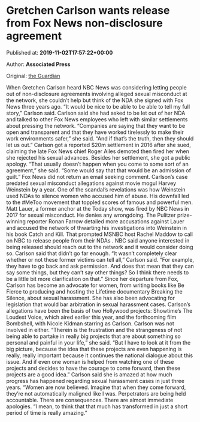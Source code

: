 
# Gretchen Carlson wants release from Fox News non-disclosure agreement

Published at: **2019-11-02T17:57:22+00:00**

Author: **Associated Press**

Original: [the Guardian](https://www.theguardian.com/media/2019/nov/02/gretchen-carlson-fox-news-non-disclosure-agreement-sexual-misconduct)

When Gretchen Carlson heard NBC News was considering letting people out of non-disclosure agreements involving alleged sexual misconduct at the network, she couldn’t help but think of the NDA she signed with Fox News three years ago.
“It would be nice to be able to be able to tell my full story,” Carlson said.
Carlson said she had asked to be let out of her NDA and talked to other Fox News employees who left with similar settlements about pressing the network.
“Companies are saying that they want to be open and transparent and that they have worked tirelessly to make their work environments safer,” she said. “And if that’s the truth, then they should let us out.”
Carlson got a reported $20m settlement in 2016 after she sued, claiming the late Fox News chief Roger Ailes demoted then fired her when she rejected his sexual advances. Besides her settlement, she got a public apology.
“That usually doesn’t happen when you come to some sort of an agreement,” she said. “Some would say that that would be an admission of guilt.”
Fox News did not return an email seeking comment.
Carlson’s case predated sexual misconduct allegations against movie mogul Harvey Weinstein by a year. One of the scandal’s revelations was how Weinstein used NDAs to silence women who accused him of abuse. His downfall led to the #MeToo movement that toppled scores of famous and powerful men.
Matt Lauer, a former anchor at the Today show, was fired by NBC News in 2017 for sexual misconduct. He denies any wrongdoing. The Pulitzer prize-winning reporter Ronan Farrow detailed more accusations against Lauer and accused the network of thwarting his investigations into Weinstein in his book Catch and Kill. That prompted MSNBC host Rachel Maddow to call on NBC to release people from their NDAs .
NBC said anyone interested in being released should reach out to the network and it would consider doing so. Carlson said that didn’t go far enough.
“It wasn’t completely clear whether or not these former victims can tell all,” Carlson said. “For example, they have to go back and ask permission. And does that mean that they can say some things, but they can’t say other things? So I think there needs to be a little bit more clarification on that.”
Since her departure from Fox, Carlson has become an advocate for women, from writing books like Be Fierce to producing and hosting the Lifetime documentary Breaking the Silence, about sexual harassment. She has also been advocating for legislation that would bar arbitration in sexual harassment cases.
Carlson’s allegations have been the basis of two Hollywood projects: Showtime’s The Loudest Voice, which aired earlier this year, and the forthcoming film Bombshell, with Nicole Kidman starring as Carlson. Carlson was not involved in either.
“Therein is the frustration and the strangeness of not being able to partake in really big projects that are about something so personal and painful in your life,” she said.
“But I have to look at it from the big picture, because the idea that these projects are even happening is really, really important because it continues the national dialogue about this issue. And if even one woman is helped from watching one of these projects and decides to have the courage to come forward, then these projects are a good idea.”
Carlson said she is amazed at how much progress has happened regarding sexual harassment cases in just three years.
“Women are now believed. Imagine that when they come forward, they’re not automatically maligned like I was. Perpetrators are being held accountable. There are consequences. There are almost immediate apologies.
“I mean, to think that that much has transformed in just a short period of time is really amazing.”
